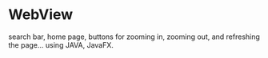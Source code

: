 # WebView
 search bar, home page, buttons for zooming in, zooming out, and refreshing the page...  using  JAVA, JavaFX.

